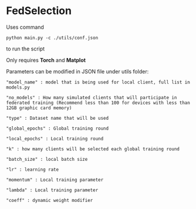 # FedSelection
Uses command
```
python main.py -c ./utils/conf.json
```
to run the script

Only requires **Torch** and **Matplot**

Parameters can be modified in JSON file under utils folder:
```buildoutcfg
"model_name" : model that is being used for local client, full list in models.py

"no_models" : How many simulated clients that will participate in federated training (Recommend less than 100 for devices with less than 12GB graphic card memory)
	
"type" : Dataset name that will be used 
	
"global_epochs" : Global training round
	
"local_epochs" : Local training round
	
"k" : how many clients will be selected each global training round
	
"batch_size" : local batch size
	
"lr" : learning rate
	
"momentum" : Local training parameter
	
"lambda" : Local training parameter

"coeff" : dynamic weight modifier

```